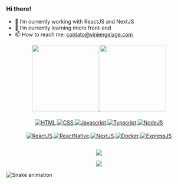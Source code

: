 ### Hi there!

- 🔭 I’m currently working with ReactJS and NextJS
- 🌱 I’m currently learning micro front-end
- 📫 How to reach me: contato@viniengelage.com

<div align="center">
  <a href="https://github.com/viniengelage">
  <img height="180em" src="https://github-readme-stats.vercel.app/api?username=viniengelage&show_icons=true&theme=radical&include_all_commits=true&count_private=true"/>
  <img height="180em" src="https://github-readme-stats.vercel.app/api/top-langs/?username=viniengelage&layout=compact&langs_count=7&theme=radical"/>
</div>
  
<div style="display: inline_block" align="center"><br>
  <img align="center" alt="HTML" src="https://img.shields.io/badge/HTML5-E34F26?style=for-the-badge&logo=html5&logoColor=white">
  <img align="center" alt="CSS" src="https://img.shields.io/badge/CSS3-1572B6?style=for-the-badge&logo=css3&logoColor=white">
  <img align="center" alt="Javascript" src="https://img.shields.io/badge/JavaScript-323330?style=for-the-badge&logo=javascript&logoColor=F7DF1E" target="_blank">
  <img align="center" alt="Typscript" src="https://img.shields.io/badge/TypeScript-007ACC?style=for-the-badge&logo=typescript&logoColor=white">
  <img align="center" alt="NodeJS" src="https://img.shields.io/badge/Node.js-339933?style=for-the-badge&logo=nodedotjs&logoColor=white" target="_blank">
</div>
<div style="display: inline_block" align="center"><br>
  <img align="center" alt="ReactJS" src="https://img.shields.io/badge/React-20232A?style=for-the-badge&logo=react&logoColor=61DAFB">
  <img align="center" alt="ReactNative" src="https://img.shields.io/badge/React_Native-20232A?style=for-the-badge&logo=react&logoColor=61DAFB">
  <img align="center" alt="NextJS" src="https://img.shields.io/badge/next.js-000000?style=for-the-badge&logo=nextdotjs&logoColor=white" target="_blank">
  <img align="center" alt="Docker" src="https://img.shields.io/badge/Docker-2CA5E0?style=for-the-badge&logo=docker&logoColor=white" target="_blank">
  <img align="center" alt="ExpressJS" src="https://img.shields.io/badge/Express.js-000000?style=for-the-badge&logo=express&logoColor=white" target="_blank">
</div>

  ##
  
<div align="center">
<!--   <a href="https://www.instagram.com/viniengelage" target="_blank"><img src="https://img.shields.io/badge/Instagram-E4405F?style=for-the-badge&logo=instagram&logoColor=white" target="_blank"></a> -->
  <a href="https://www.linkedin.com/in/vinicios-engelage-41188417a/" target="_blank"><img src="https://img.shields.io/badge/LinkedIn-0077B5?style=for-the-badge&logo=linkedin&logoColor=white" target="_blank"></a>
  
  <a href="https://www.viniengelage.com" target="_blank"><img src="https://img.shields.io/badge/website-000000?style=for-the-badge&logo=About.me&logoColor=white" target="_blank"></a> 
</div>

  
![Snake animation](https://github.com/viniengelage/viniengelage/blob/output/github-contribution-grid-snake.svg)


